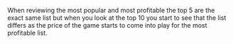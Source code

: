 ﻿When reviewing the most popular and most profitable the top 5 are the exact same list but when you look at the top 10 you start to see that  the list differs as the price of the game starts to come into play for the most profitable list. 
